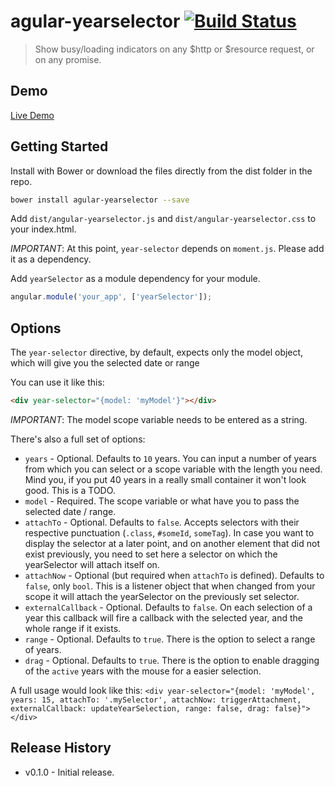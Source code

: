 # agular-yearselector [![Build Status](https://travis-ci.org/arthurianx/angular-yearselector.png?branch=master)](https://travis-ci.org/arthurianx/angular-yearselector)

> Show busy/loading indicators on any $http or $resource request, or on any promise.

## Demo

[Live Demo](http://arthurianx.github.io/angular-yearselector/demo)

## Getting Started

Install with Bower or download the files directly from the dist folder in the repo.

```bash
bower install agular-yearselector --save
```

Add `dist/angular-yearselector.js` and `dist/angular-yearselector.css` to your index.html.

*IMPORTANT*: At this point, `year-selector` depends on `moment.js`. Please add it as a dependency.

Add `yearSelector` as a module dependency for your module.

```js
angular.module('your_app', ['yearSelector']);
```

## Options

The `year-selector` directive, by default, expects only the model object, which will give you the selected date or range

You can use it like this:

```html
<div year-selector="{model: 'myModel'}"></div>
```
*IMPORTANT*: The model scope variable needs to be entered as a string.

There's also a full set of options:

* `years` - Optional.  Defaults to `10` years. You can input a number of years from which you can select or a scope variable with the length you need. Mind you, if you put 40 years in a really small container it won't look good. This is a TODO.
* `model` - Required.  The scope variable or what have you to pass the selected date / range.
* `attachTo` - Optional.  Defaults to `false`. Accepts selectors with their respective punctuation (`.class`, `#someId`, `someTag`). In case you want to display the selector at a later point, and on another element that did not exist previously, you need to set here a selector on which the yearSelector will attach itself on.
* `attachNow` - Optional (but required when `attachTo` is defined). Defaults to `false`, only `bool`. This is a listener object that when changed from your scope it will attach the yearSelector on the previously set selector.
* `externalCallback` - Optional. Defaults to `false`. On each selection of a year this callback will fire a callback with the selected year, and the whole range if it exists.
* `range` - Optional. Defaults to `true`. There is the option to select a range of years.
* `drag` - Optional. Defaults to `true`. There is the option to enable dragging of the `active` years with the mouse for a easier selection.

A full usage would look like this: `<div year-selector="{model: 'myModel', years: 15, attachTo: '.mySelector', attachNow: triggerAttachment, externalCallback: updateYearSelection, range: false, drag: false}"></div>`

## Release History
 * v0.1.0 - Initial release.

